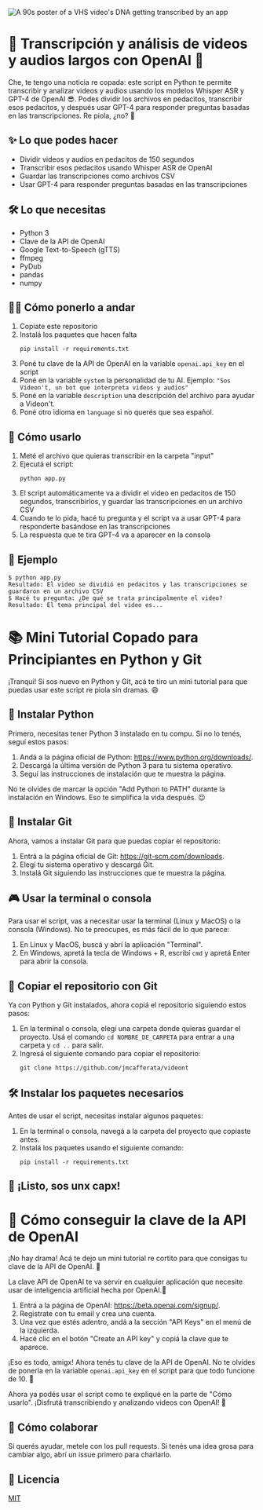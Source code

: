 ![A 90s poster of a VHS video's DNA getting transcribed by an app](https://github.com/jmcafferata/videont/blob/master/videont-cover.jpg?raw=true)

# 🚀 Transcripción y análisis de videos y audios largos con OpenAI 🎥

Che, te tengo una noticia re copada: este script en Python te permite transcribir y analizar videos y audios usando los modelos Whisper ASR y GPT-4 de OpenAI 😎. Podes dividir los archivos en pedacitos, transcribir esos pedacitos, y después usar GPT-4 para responder preguntas basadas en las transcripciones. Re piola, ¿no? 🤯

## ✨ Lo que podes hacer

- Dividir videos y audios en pedacitos de 150 segundos
- Transcribir esos pedacitos usando Whisper ASR de OpenAI
- Guardar las transcripciones como archivos CSV
- Usar GPT-4 para responder preguntas basadas en las transcripciones

## 🛠 Lo que necesitas

- Python 3
- Clave de la API de OpenAI
- Google Text-to-Speech (gTTS)
- ffmpeg
- PyDub
- pandas
- numpy

## 🏃‍♂️ Cómo ponerlo a andar

1. Copiate este repositorio
2. Instalá los paquetes que hacen falta
   ```
   pip install -r requirements.txt
   ```
3. Poné tu clave de la API de OpenAI en la variable `openai.api_key` en el script
4. Poné en la variable `system` la personalidad de tu AI. Ejemplo: `"Sos Videon't, un bot que interpreta videos y audios"`
5. Poné en la variable `description` una descripción del archivo para ayudar a Videon't.
6. Poné otro idioma en `language` si no querés que sea español.

## 🎯 Cómo usarlo

1. Meté el archivo que quieras transcribir en la carpeta "input"
2. Ejecutá el script:
   ```
   python app.py
   ```
3. El script automáticamente va a dividir el video en pedacitos de 150 segundos, transcribirlos, y guardar las transcripciones en un archivo CSV
4. Cuando te lo pida, hacé tu pregunta y el script va a usar GPT-4 para responderte basándose en las transcripciones
5. La respuesta que te tira GPT-4 va a aparecer en la consola

## 🎉 Ejemplo

```
$ python app.py
Resultado: El video se dividió en pedacitos y las transcripciones se guardaron en un archivo CSV
$ Hacé tu pregunta: ¿De qué se trata principalmente el video?
Resultado: El tema principal del video es...
```
# 📚 Mini Tutorial Copado para Principiantes en Python y Git

¡Tranqui! Si sos nuevo en Python y Git, acá te tiro un mini tutorial para que puedas usar este script re piola sin dramas. 😄

## 🐍 Instalar Python

Primero, necesitas tener Python 3 instalado en tu compu. Si no lo tenés, seguí estos pasos:

1. Andá a la página oficial de Python: https://www.python.org/downloads/.
2. Descargá la última versión de Python 3 para tu sistema operativo.
3. Seguí las instrucciones de instalación que te muestra la página.

No te olvides de marcar la opción "Add Python to PATH" durante la instalación en Windows. Eso te simplifica la vida después. 😉

## 🏁 Instalar Git

Ahora, vamos a instalar Git para que puedas copiar el repositorio:

1. Entrá a la página oficial de Git: https://git-scm.com/downloads.
2. Elegí tu sistema operativo y descargá Git.
3. Instalá Git siguiendo las instrucciones que te muestra la página.

## 🎮 Usar la terminal o consola

Para usar el script, vas a necesitar usar la terminal (Linux y MacOS) o la consola (Windows). No te preocupes, es más fácil de lo que parece:

1. En Linux y MacOS, buscá y abrí la aplicación "Terminal".
2. En Windows, apretá la tecla de Windows + R, escribí `cmd` y apretá Enter para abrir la consola.

## 🤖 Copiar el repositorio con Git

Ya con Python y Git instalados, ahora copiá el repositorio siguiendo estos pasos:

1. En la terminal o consola, elegí una carpeta donde quieras guardar el proyecto. Usá el comando `cd NOMBRE_DE_CARPETA` para entrar a una carpeta y `cd ..` para salir.
2. Ingresá el siguiente comando para copiar el repositorio:
   ```
   git clone https://github.com/jmcafferata/videont
   ```

## 🛠 Instalar los paquetes necesarios

Antes de usar el script, necesitas instalar algunos paquetes:

1. En la terminal o consola, navegá a la carpeta del proyecto que copiaste antes. 
2. Instalá los paquetes usando el siguiente comando:
   ```
   pip install -r requirements.txt
   ```

## 🎉 ¡Listo, sos unx capx!

# 🤖 Cómo conseguir la clave de la API de OpenAI

¡No hay drama! Acá te dejo un mini tutorial re cortito para que consigas tu clave de la API de OpenAI. 💪

La clave API de OpenAI te va servir en cualquier aplicación que necesite usar de inteligencia artificial hecha por OpenAI.🥲

1. Entrá a la página de OpenAI: https://beta.openai.com/signup/.
2. Registrate con tu email y crea una cuenta.
3. Una vez que estés adentro, andá a la sección "API Keys" en el menú de la izquierda.
4. Hacé clic en el botón "Create an API key" y copiá la clave que te aparece.

¡Eso es todo, amigx! Ahora tenés tu clave de la API de OpenAI. No te olvides de ponerla en la variable `openai.api_key` en el script para que todo funcione de 10. 🎉

Ahora ya podés usar el script como te expliqué en la parte de "Cómo usarlo". ¡Disfrutá transcribiendo y analizando videos con OpenAI! 🚀

## 🤝 Cómo colaborar

Si querés ayudar, metele con los pull requests. Si tenés una idea grosa para cambiar algo, abrí un issue primero para charlarlo.

## 📄 Licencia

[MIT](https://choosealicense.com/licenses/mit/)

